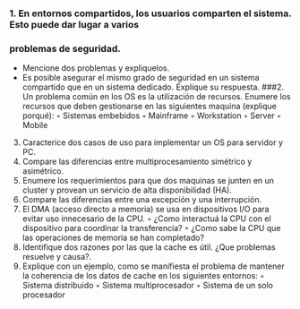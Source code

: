 ### 1. En entornos compartidos, los usuarios comparten el sistema. Esto puede dar lugar a varios
### problemas de seguridad.
*  Mencione dos problemas y expliquelos.
*  Es posible asegurar el mismo grado de seguridad en un sistema compartido que en un
   sistema dedicado. Explique su respuesta.
###2. Un problema común en los OS es la utilización de recursos. Enumere los recursos que deben
gestionarse en las siguientes maquina (explique porqué):
◦ Sistemas embebidos
◦ Mainframe
◦ Workstation
◦ Server
◦ Mobile
3. Caracterice dos casos de uso para implementar un OS para servidor y PC.
4. Compare las diferencias entre multiprocesamiento simétrico y asimétrico.
5. Enumere los requerimientos para que dos maquinas se junten en un cluster y provean un
servicio de alta disponibilidad (HA).
6. Compare las diferencias entre una excepción y una interrupción.
7. El DMA (acceso directo a memoria) se usa en dispositivos I/O para evitar uso innecesario de la
CPU.
◦ ¿Como interactuá la CPU con el dispositivo para coordinar la transferencia?
◦ ¿Como sabe la CPU que las operaciones de memoria se han completado?
8. Identifique dos razones por las que la cache es útil. ¿Que problemas resuelve y causa?.
9. Explique con un ejemplo, como se manifiesta el problema de mantener la coherencia de los
datos de cache en los siguientes entornos:
◦ Sistema distribuido
◦ Sistema multiprocesador
◦ Sistema de un solo procesador
